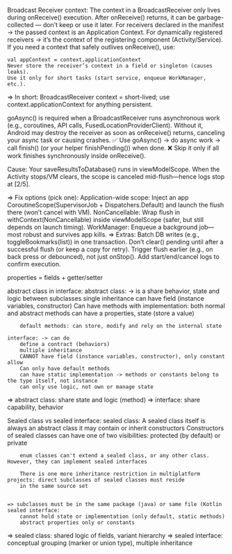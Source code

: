 Broadcast Receiver context:
 	The context in a BroadcastReceiver only lives during onReceive() execution.
 	After onReceive() returns, it can be garbage-collected — don’t keep or use it later.
 	For receivers declared in the manifest → the passed context is an Application Context.
 	For dynamically registered receivers → it’s the context of the registering component (Activity/Service).
 	If you need a context that safely outlives onReceive(), use:

	val appContext = context.applicationContext
 	Never store the receiver’s context in a field or singleton (causes leaks).
 	Use it only for short tasks (start service, enqueue WorkManager, etc.).
=> In short: BroadcastReceiver context = short-lived; use context.applicationContext for anything persistent.

goAsync() is required when a BroadcastReceiver runs asynchronous work (e.g., coroutines, API calls, FusedLocationProviderClient).
Without it, Android may destroy the receiver as soon as onReceive() returns, canceling your async task or causing crashes.
✅ Use goAsync() → do async work → call finish() (or your helper finishPending()) when done.
 ❌ Skip it only if all work finishes synchronously inside onReceive().

Cause: Your saveResultsToDatabase() runs in viewModelScope. When the Activity stops/VM clears, the scope is canceled mid-flush—hence 
	logs stop at [2/5].

=> Fix options (pick one):
 	Application-wide scope: Inject an app CoroutineScope(SupervisorJob + Dispatchers.Default) and launch the flush there (won’t cancel with VM).
 	NonCancellable: Wrap flush in withContext(NonCancellable) inside viewModelScope (safer, but still depends on launch timing).
 	WorkManager: Enqueue a background job—most robust and survives app kills.
=> Extras:
 	Batch DB writes (e.g., toggleBookmarks(list)) in one transaction.
 	Don’t clear() pending until after a successful flush (or keep a copy for retry).
 	Trigger flush earlier (e.g., on back press or debounced), not just onStop().
 	Add start/end/cancel logs to confirm execution.

properties = fields + getter/setter

abstract class in interface:
	abstract class: -> is a 
		share behavior, state and logic between subclasses
		single inheritance
		can have field (instance variables, constructor)
		Can have methods with implementation: both normal and abstract methods
		can have a properties, state (store a value)
	
		default methods: can store, modify and rely on the internal state

	interface: -> can do
		define a contract (behaviors)
		multiple inheritance
		CANNOT have field (instance variables, constructor), only constant allow
		Can only have default methods
		can have static implementation -> methods or constants belong to the type itself, not instance
		can only use logic, not own or manage state
=> abstract class: share state and logic (method)
=> interface: share capability, behavior

Sealed class vs sealed interface:
	sealed class:
		A sealed class itself is always an abstract class
		it may contain or inherit constructors
		Constructors of sealed classes can have one of two visibilities: protected (by default) or private

		enum classes can't extend a sealed class, or any other class. However, they can implement sealed interfaces

		There is one more inheritance restriction in multiplatform projects: direct subclasses of sealed classes must reside 
		in the same source set


	=> subclasses must be in the same package (java) or same file (Kotlin
	sealed interface:
		cannot hold state or implementation (only default, static methods)
		abstract properties only or constants
	
=> sealed class: shared logic of fields, variant hierarchy
=> sealed interface: conceptual grouping (marker or union type), multiple inheritance